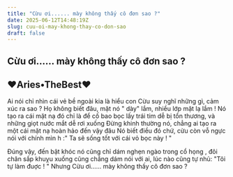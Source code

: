 ```yaml
---
title: "Cừu ơi...... mày không thấy cô đơn sao ?"
date: 2025-06-12T14:48:19Z
slug: cuu-oi-may-khong-thay-co-don-sao
draft: false
---
```


## Cừu ơi...... mày không thấy cô đơn sao ?

## ♥Aries•TheBest♥

Ai nói chỉ nhìn cái vẻ bề ngoài kia là hiểu con Cừu suy nghĩ những gì, cảm xúc ra sao ?
Họ không biết đâu, mặt nó " dày" lắm, nhiều lớp mặt lạ lắm ! 
Nó tạo ra cái mặt nạ đó chỉ là để cố bao bọc lấy trái tim dễ bị tổn thương, và những giọt nước mắt dễ rơi xuống 
Đừng khinh thường nó, chẳng ai tạo ra một cái mặt nạ hoàn hảo đến vậy đâu
Nó biết điều đó chứ, cừu còn vỗ ngực nói với chính mìn
h :" Ta sẽ sống tốt với cái vỏ bọc này ! "

Đúng vậy, đến bật khóc nó cũng chỉ dám nghẹn ngào trong cổ họng , đôi chân sắp khuỵu xuống cũng chẳng dám nói với ai, lúc nào cũng tự nhủ: "Tôi tự làm đuợc !  "
Nhưng Cừu ơi...... mày không thấy cô đơn sao ? 
<from Gemini Aries>